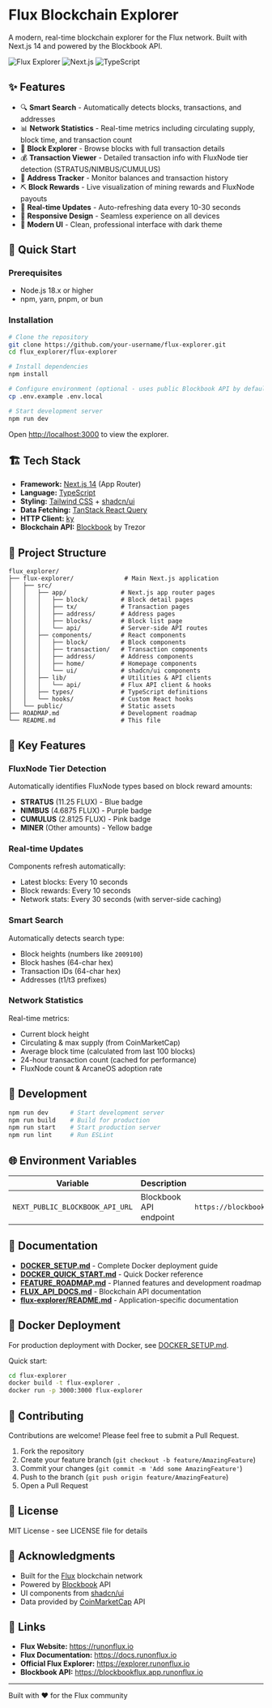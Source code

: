 # Flux Blockchain Explorer

A modern, real-time blockchain explorer for the Flux network. Built with Next.js 14 and powered by the Blockbook API.

![Flux Explorer](https://img.shields.io/badge/Status-Production%20Ready-brightgreen)
![Next.js](https://img.shields.io/badge/Next.js-14-black)
![TypeScript](https://img.shields.io/badge/TypeScript-5-blue)

## ✨ Features

- 🔍 **Smart Search** - Automatically detects blocks, transactions, and addresses
- 📊 **Network Statistics** - Real-time metrics including circulating supply, block time, and transaction count
- 🔗 **Block Explorer** - Browse blocks with full transaction details
- 💰 **Transaction Viewer** - Detailed transaction info with FluxNode tier detection (STRATUS/NIMBUS/CUMULUS)
- 📍 **Address Tracker** - Monitor balances and transaction history
- ⛏️ **Block Rewards** - Live visualization of mining rewards and FluxNode payouts
- 🔄 **Real-time Updates** - Auto-refreshing data every 10-30 seconds
- 📱 **Responsive Design** - Seamless experience on all devices
- 🎨 **Modern UI** - Clean, professional interface with dark theme

## 🚀 Quick Start

### Prerequisites

- Node.js 18.x or higher
- npm, yarn, pnpm, or bun

### Installation

```bash
# Clone the repository
git clone https://github.com/your-username/flux-explorer.git
cd flux_explorer/flux-explorer

# Install dependencies
npm install

# Configure environment (optional - uses public Blockbook API by default)
cp .env.example .env.local

# Start development server
npm run dev
```

Open [http://localhost:3000](http://localhost:3000) to view the explorer.

## 🏗️ Tech Stack

- **Framework:** [Next.js 14](https://nextjs.org/) (App Router)
- **Language:** [TypeScript](https://www.typescriptlang.org/)
- **Styling:** [Tailwind CSS](https://tailwindcss.com/) + [shadcn/ui](https://ui.shadcn.com/)
- **Data Fetching:** [TanStack React Query](https://tanstack.com/query)
- **HTTP Client:** [ky](https://github.com/sindresorhus/ky)
- **Blockchain API:** [Blockbook](https://github.com/trezor/blockbook) by Trezor

## 📁 Project Structure

```
flux_explorer/
├── flux-explorer/              # Main Next.js application
│   ├── src/
│   │   ├── app/               # Next.js app router pages
│   │   │   ├── block/         # Block detail pages
│   │   │   ├── tx/            # Transaction pages
│   │   │   ├── address/       # Address pages
│   │   │   ├── blocks/        # Block list page
│   │   │   └── api/           # Server-side API routes
│   │   ├── components/        # React components
│   │   │   ├── block/         # Block components
│   │   │   ├── transaction/   # Transaction components
│   │   │   ├── address/       # Address components
│   │   │   ├── home/          # Homepage components
│   │   │   └── ui/            # shadcn/ui components
│   │   ├── lib/               # Utilities & API clients
│   │   │   └── api/           # Flux API client & hooks
│   │   ├── types/             # TypeScript definitions
│   │   └── hooks/             # Custom React hooks
│   └── public/                # Static assets
├── ROADMAP.md                 # Development roadmap
└── README.md                  # This file
```

## 🎯 Key Features

### FluxNode Tier Detection
Automatically identifies FluxNode types based on block reward amounts:
- **STRATUS** (11.25 FLUX) - Blue badge
- **NIMBUS** (4.6875 FLUX) - Purple badge
- **CUMULUS** (2.8125 FLUX) - Pink badge
- **MINER** (Other amounts) - Yellow badge

### Real-time Updates
Components refresh automatically:
- Latest blocks: Every 10 seconds
- Block rewards: Every 10 seconds
- Network stats: Every 30 seconds (with server-side caching)

### Smart Search
Automatically detects search type:
- Block heights (numbers like `2009100`)
- Block hashes (64-char hex)
- Transaction IDs (64-char hex)
- Addresses (t1/t3 prefixes)

### Network Statistics
Real-time metrics:
- Current block height
- Circulating & max supply (from CoinMarketCap)
- Average block time (calculated from last 100 blocks)
- 24-hour transaction count (cached for performance)
- FluxNode count & ArcaneOS adoption rate

## 🔧 Development

```bash
npm run dev      # Start development server
npm run build    # Build for production
npm run start    # Start production server
npm run lint     # Run ESLint
```

## 🌐 Environment Variables

| Variable | Description | Default |
|----------|-------------|---------|
| `NEXT_PUBLIC_BLOCKBOOK_API_URL` | Blockbook API endpoint | `https://blockbookflux.app.runonflux.io/api/v2` |

## 📖 Documentation

- **[DOCKER_SETUP.md](DOCKER_SETUP.md)** - Complete Docker deployment guide
- **[DOCKER_QUICK_START.md](DOCKER_QUICK_START.md)** - Quick Docker reference
- **[FEATURE_ROADMAP.md](FEATURE_ROADMAP.md)** - Planned features and development roadmap
- **[FLUX_API_DOCS.md](FLUX_API_DOCS.md)** - Blockchain API documentation
- **[flux-explorer/README.md](flux-explorer/README.md)** - Application-specific documentation

## 🐳 Docker Deployment

For production deployment with Docker, see [DOCKER_SETUP.md](DOCKER_SETUP.md).

Quick start:
```bash
cd flux-explorer
docker build -t flux-explorer .
docker run -p 3000:3000 flux-explorer
```

## 🤝 Contributing

Contributions are welcome! Please feel free to submit a Pull Request.

1. Fork the repository
2. Create your feature branch (`git checkout -b feature/AmazingFeature`)
3. Commit your changes (`git commit -m 'Add some AmazingFeature'`)
4. Push to the branch (`git push origin feature/AmazingFeature`)
5. Open a Pull Request

## 📄 License

MIT License - see LICENSE file for details

## 🙏 Acknowledgments

- Built for the [Flux](https://runonflux.io/) blockchain network
- Powered by [Blockbook](https://github.com/trezor/blockbook) API
- UI components from [shadcn/ui](https://ui.shadcn.com/)
- Data provided by [CoinMarketCap](https://coinmarketcap.com/) API

## 🔗 Links

- **Flux Website:** https://runonflux.io
- **Flux Documentation:** https://docs.runonflux.io
- **Official Flux Explorer:** https://explorer.runonflux.io
- **Blockbook API:** https://blockbookflux.app.runonflux.io

---

Built with ❤️ for the Flux community

